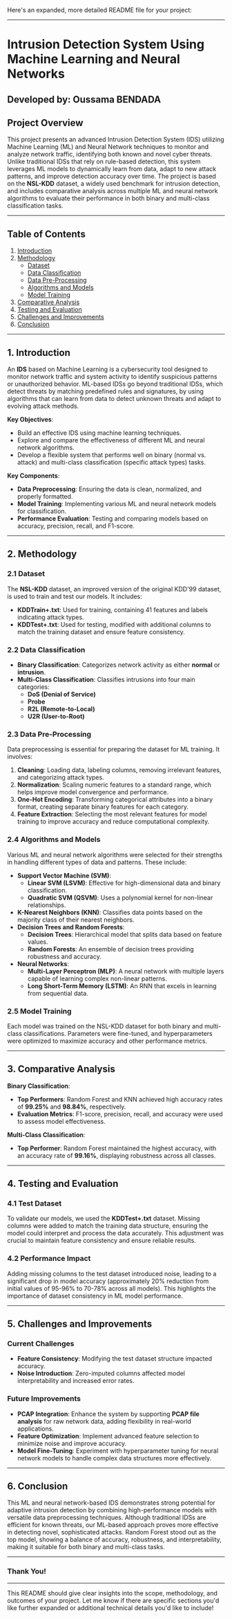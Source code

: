 Here's an expanded, more detailed README file for your project:

---

# **Intrusion Detection System Using Machine Learning and Neural Networks**

Developed by: **Oussama BENDADA**  
---

## **Project Overview**
This project presents an advanced Intrusion Detection System (IDS) utilizing Machine Learning (ML) and Neural Network techniques to monitor and analyze network traffic, identifying both known and novel cyber threats. Unlike traditional IDSs that rely on rule-based detection, this system leverages ML models to dynamically learn from data, adapt to new attack patterns, and improve detection accuracy over time. The project is based on the **NSL-KDD** dataset, a widely used benchmark for intrusion detection, and includes comparative analysis across multiple ML and neural network algorithms to evaluate their performance in both binary and multi-class classification tasks.

---

## **Table of Contents**
1. [Introduction](#introduction)
2. [Methodology](#methodology)
   - [Dataset](#dataset)
   - [Data Classification](#data-classification)
   - [Data Pre-Processing](#data-pre-processing)
   - [Algorithms and Models](#algorithms-and-models)
   - [Model Training](#model-training)
3. [Comparative Analysis](#comparative-analysis)
4. [Testing and Evaluation](#testing-and-evaluation)
5. [Challenges and Improvements](#challenges-and-improvements)
6. [Conclusion](#conclusion)

---

## **1. Introduction**

An **IDS** based on Machine Learning is a cybersecurity tool designed to monitor network traffic and system activity to identify suspicious patterns or unauthorized behavior. ML-based IDSs go beyond traditional IDSs, which detect threats by matching predefined rules and signatures, by using algorithms that can learn from data to detect unknown threats and adapt to evolving attack methods.

**Key Objectives**:
- Build an effective IDS using machine learning techniques.
- Explore and compare the effectiveness of different ML and neural network algorithms.
- Develop a flexible system that performs well on binary (normal vs. attack) and multi-class classification (specific attack types) tasks.

**Key Components**:
- **Data Preprocessing**: Ensuring the data is clean, normalized, and properly formatted.
- **Model Training**: Implementing various ML and neural network models for classification.
- **Performance Evaluation**: Testing and comparing models based on accuracy, precision, recall, and F1-score.

---

## **2. Methodology**

### **2.1 Dataset**
The **NSL-KDD** dataset, an improved version of the original KDD'99 dataset, is used to train and test our models. It includes:
- **KDDTrain+.txt**: Used for training, containing 41 features and labels indicating attack types.
- **KDDTest+.txt**: Used for testing, modified with additional columns to match the training dataset and ensure feature consistency.

### **2.2 Data Classification**
- **Binary Classification**: Categorizes network activity as either **normal** or **intrusion**.
- **Multi-Class Classification**: Classifies intrusions into four main categories:
  - **DoS (Denial of Service)**
  - **Probe**
  - **R2L (Remote-to-Local)**
  - **U2R (User-to-Root)**

### **2.3 Data Pre-Processing**
Data preprocessing is essential for preparing the dataset for ML training. It involves:
1. **Cleaning**: Loading data, labeling columns, removing irrelevant features, and categorizing attack types.
2. **Normalization**: Scaling numeric features to a standard range, which helps improve model convergence and performance.
3. **One-Hot Encoding**: Transforming categorical attributes into a binary format, creating separate binary features for each category.
4. **Feature Extraction**: Selecting the most relevant features for model training to improve accuracy and reduce computational complexity.

### **2.4 Algorithms and Models**
Various ML and neural network algorithms were selected for their strengths in handling different types of data and patterns. These include:

- **Support Vector Machine (SVM)**:
  - **Linear SVM (LSVM)**: Effective for high-dimensional data and binary classification.
  - **Quadratic SVM (QSVM)**: Uses a polynomial kernel for non-linear relationships.
- **K-Nearest Neighbors (KNN)**: Classifies data points based on the majority class of their nearest neighbors.
- **Decision Trees and Random Forests**:
  - **Decision Trees**: Hierarchical model that splits data based on feature values.
  - **Random Forests**: An ensemble of decision trees providing robustness and accuracy.
- **Neural Networks**:
  - **Multi-Layer Perceptron (MLP)**: A neural network with multiple layers capable of learning complex non-linear patterns.
  - **Long Short-Term Memory (LSTM)**: An RNN that excels in learning from sequential data.

### **2.5 Model Training**
Each model was trained on the NSL-KDD dataset for both binary and multi-class classifications. Parameters were fine-tuned, and hyperparameters were optimized to maximize accuracy and other performance metrics.

---

## **3. Comparative Analysis**

**Binary Classification**:
- **Top Performers**: Random Forest and KNN achieved high accuracy rates of **99.25%** and **98.84%**, respectively.
- **Evaluation Metrics**: F1-score, precision, recall, and accuracy were used to assess model effectiveness.

**Multi-Class Classification**:
- **Top Performer**: Random Forest maintained the highest accuracy, with an accuracy rate of **99.16%**, displaying robustness across all classes.

---

## **4. Testing and Evaluation**

### **4.1 Test Dataset**
To validate our models, we used the **KDDTest+.txt** dataset. Missing columns were added to match the training data structure, ensuring the model could interpret and process the data accurately. This adjustment was crucial to maintain feature consistency and ensure reliable results.

### **4.2 Performance Impact**
Adding missing columns to the test dataset introduced noise, leading to a significant drop in model accuracy (approximately 20% reduction from initial values of 95-96% to 70-78% across all models). This highlights the importance of dataset consistency in ML model performance.

---

## **5. Challenges and Improvements**

### **Current Challenges**
- **Feature Consistency**: Modifying the test dataset structure impacted accuracy.
- **Noise Introduction**: Zero-imputed columns affected model interpretability and increased error rates.

### **Future Improvements**
- **PCAP Integration**: Enhance the system by supporting **PCAP file analysis** for raw network data, adding flexibility in real-world applications.
- **Feature Optimization**: Implement advanced feature selection to minimize noise and improve accuracy.
- **Model Fine-Tuning**: Experiment with hyperparameter tuning for neural network models to handle complex data structures more effectively.

---

## **6. Conclusion**

This ML and neural network-based IDS demonstrates strong potential for adaptive intrusion detection by combining high-performance models with versatile data preprocessing techniques. Although traditional IDSs are efficient for known threats, our ML-based approach proves more effective in detecting novel, sophisticated attacks. Random Forest stood out as the top model, showing a balance of accuracy, robustness, and interpretability, making it suitable for both binary and multi-class tasks.

---

### **Thank You!**

--- 

This README should give clear insights into the scope, methodology, and outcomes of your project. Let me know if there are specific sections you'd like further expanded or additional technical details you'd like to include!
